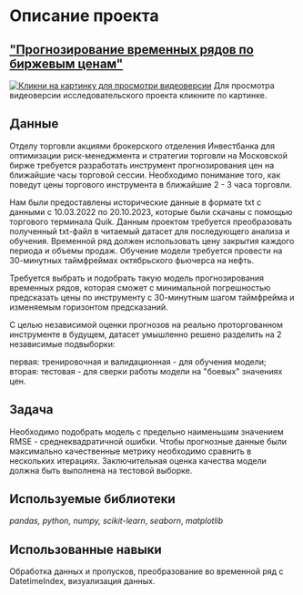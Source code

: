 # Описание проекта 
## ["Прогнозирование временных рядов по биржевым ценам"](https://github.com/AlexandreFyodorov/PortFolio/blob/main/Price_Forecasting/Futures_stocks_1_day.ipynb)

[![Кликни на картинку для просмотри видеоверсии](https://img.youtube.com/vi/WU-7IStSZ7E/0.jpg)](https://www.youtube.com/watch?v=WU-7IStSZ7E)
Для просмотра видеоверсии исследовательского проекта кликните по картинке.

## Данные

Отделу торговли акциями брокерского отделения Инвестбанка для оптимизации риск-менеджмента и стратегии торговли на Московской бирже требуется разработать инструмент прогнозирования цен на ближайшие часы торговой сессии. Необходимо понимание того, как поведут цены торгового инструмента в ближайшие 2 - 3 часа торговли.

Нам были предоставлены исторические данные в формате txt с данными с 10.03.2022 по 20.10.2023, которые были скачаны с помощью торгового терминала Quik. Данным проектом требуется преобразовать полученный txt-файл в читаемый датасет для последующего анализа и обучения. Временной ряд должен использовать цену закрытия каждого периода и объемы продаж. Обучение модели требуется провести на 30-минутных таймфреймах октябрьского фьючерса на нефть.

Требуется выбрать и подобрать такую модель прогнозирования временных рядов, которая сможет с минимальной погрешностью предсказать цены по инструменту с 30-минутным шагом таймфрейма и изменяемым горизонтом предсказаний.

С целью независимой оценки прогнозов на реально проторгованном инструменте в будущем, датасет умышленно решено разделить на 2 независимые подвыборки:

первая: тренировочная и валидационная - для обучения модели;
вторая: тестовая - для сверки работы модели на "боевых" значениях цен.

## Задача

Необходимо подобрать модель с предельно наименьшим значением RMSE - среднеквадратичной ошибки. Чтобы прогнозные данные были максимально качественные метрику необходимо сравнить в нескольких итерациях. Заключительная оценка качества модели должна быть выполнена на тестовой выборке.

## Используемые библиотеки
*pandas,* *python,* *numpy,* *scikit-learn*, *seaborn*, *matplotlib*

## Использованные навыки

Обработка данных и пропусков, преобразование во временной ряд с DatetimeIndex,  визуализация данных. 
